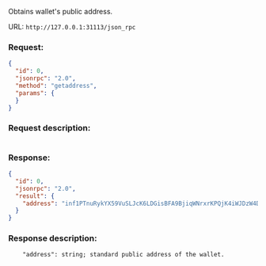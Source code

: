 Obtains wallet's public address.

URL: ```http://127.0.0.1:31113/json_rpc```
### Request: 
```json
{
  "id": 0,
  "jsonrpc": "2.0",
  "method": "getaddress",
  "params": {
  }
}
```

### Request description: 
```json

```

### Response: 
```json
{
  "id": 0,
  "jsonrpc": "2.0",
  "result": {
    "address": "inf1PTnuRykYX59VuSLJcK6LDGisBFA9BjiqWNrxrKPQjK4iWJDzW4D3zCDchjbZhbZfmeaN4G6P24b7s4fg8rKU7TRXEmvXYE"
  }
}
```

### Response description:
```
    "address": string; standard public address of the wallet.
```